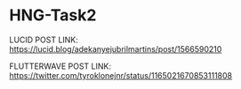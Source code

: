 # HNG-Task2
LUCID POST LINK: https://lucid.blog/adekanyejubrilmartins/post/1566590210


FLUTTERWAVE POST LINK: https://twitter.com/tyroklonejnr/status/1165021670853111808
